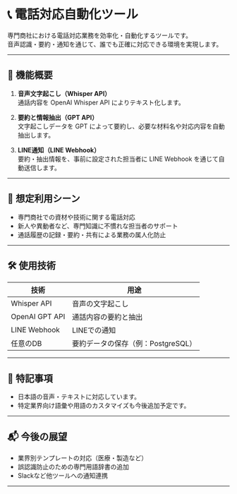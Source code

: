 # 📞 電話対応自動化ツール

専門商社における電話対応業務を効率化・自動化するツールです。  
音声認識・要約・通知を通じて、誰でも正確に対応できる環境を実現します。

---

## 🧠 機能概要

1. **音声文字起こし（Whisper API）**  
   通話内容を OpenAI Whisper API によりテキスト化します。

2. **要約と情報抽出（GPT API）**  
   文字起こしデータを GPT によって要約し、必要な材料名や対応内容を自動抽出します。

3. **LINE通知（LINE Webhook）**  
   要約・抽出情報を、事前に設定された担当者に LINE Webhook を通じて自動送信します。

---

## 🎯 想定利用シーン

- 専門商社での資材や技術に関する電話対応  
- 新人や異動者など、専門知識に不慣れな担当者のサポート  
- 通話履歴の記録・要約・共有による業務の属人化防止

---

## 🛠 使用技術

| 技術          | 用途                      |
|---------------|---------------------------|
| Whisper API   | 音声の文字起こし          |
| OpenAI GPT API| 通話内容の要約と抽出      |
| LINE Webhook  | LINEでの通知              |
| 任意のDB      | 要約データの保存（例：PostgreSQL）|

---

## 📌 特記事項

- 日本語の音声・テキストに対応しています。
- 特定業界向け語彙や用語のカスタマイズも今後追加予定です。

---

## 📬 今後の展望

- 業界別テンプレートの対応（医療・製造など）
- 誤認識防止のための専門用語辞書の追加
- Slackなど他ツールへの通知連携

---
